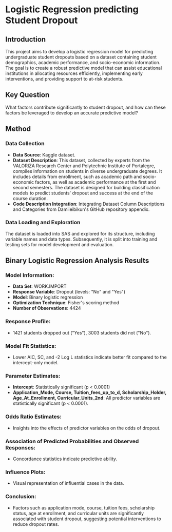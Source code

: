 # Logistic Regression predicting Student Dropout

## Introduction
This project aims to develop a logistic regression model for predicting undergraduate student dropouts based on a dataset containing student demographics, academic performance, and socio-economic information. The goal is to create a robust predictive model that can assist educational institutions in allocating resources efficiently, implementing early interventions, and providing support to at-risk students.

## Key Question
What factors contribute significantly to student dropout, and how can these factors be leveraged to develop an accurate predictive model?

## Method
### Data Collection
- **Data Source**: Kaggle dataset.
- **Dataset Description**: This dataset, collected by experts from the VALORIZA Research Center and Polytechnic Institute of Portalegre, compiles information on students in diverse undergraduate degrees. It includes details from enrollment, such as academic path and socio-economic factors, as well as academic performance at the first and second semesters. The dataset is designed for building classification models to predict students' dropout and success at the end of the course duration.
- **Code Description Integration**: Integrating Dataset Column Descriptions and Categories from Damiieibikun's GitHub repository appendix.

### Data Loading and Exploration
The dataset is loaded into SAS and explored for its structure, including variable names and data types. Subsequently, it is split into training and testing sets for model development and evaluation.

## Binary Logistic Regression Analysis Results
### Model Information:
- **Data Set**: WORK.IMPORT
- **Response Variable**: Dropout (levels: "No" and "Yes")
- **Model**: Binary logistic regression
- **Optimization Technique**: Fisher's scoring method
- **Number of Observations**: 4424

### Response Profile:
- 1421 students dropped out ("Yes"), 3003 students did not ("No").

### Model Fit Statistics:
- Lower AIC, SC, and -2 Log L statistics indicate better fit compared to the intercept-only model.

### Parameter Estimates:
- **Intercept**: Statistically significant (p < 0.0001)
- **Application_Mode, Course, Tuition_fees_up_to_d, Scholarship_Holder, Age_At_Enrollment, Curricular_Units_2nd**: All predictor variables are statistically significant (p < 0.0001).

### Odds Ratio Estimates:
- Insights into the effects of predictor variables on the odds of dropout.

### Association of Predicted Probabilities and Observed Responses:
- Concordance statistics indicate predictive ability.

### Influence Plots:
- Visual representation of influential cases in the data.

### Conclusion:
- Factors such as application mode, course, tuition fees, scholarship status, age at enrollment, and curricular units are significantly associated with student dropout, suggesting potential interventions to reduce dropout rates.
